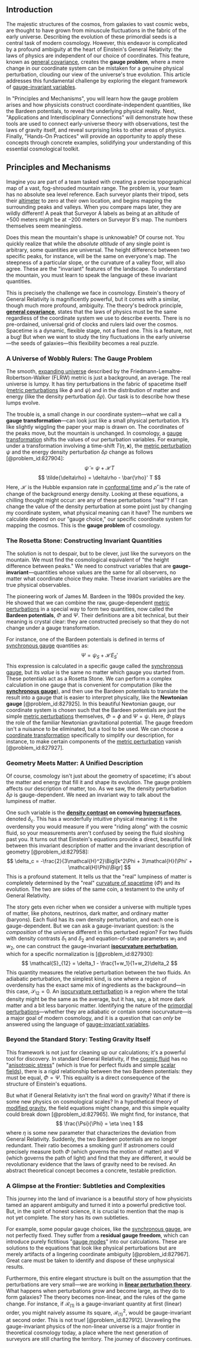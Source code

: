 ## Introduction
The majestic structures of the cosmos, from galaxies to vast cosmic webs, are thought to have grown from minuscule fluctuations in the fabric of the early universe. Describing the evolution of these primordial seeds is a central task of modern cosmology. However, this endeavor is complicated by a profound ambiguity at the heart of Einstein's General Relativity: the laws of physics are independent of our choice of coordinates. This feature, known as [general covariance](@article_id:158796), creates the **gauge problem**, where a mere change in our coordinate system can be mistaken for a genuine physical perturbation, clouding our view of the universe's true evolution. This article addresses this fundamental challenge by exploring the elegant framework of [gauge-invariant variables](@article_id:161573).

In "Principles and Mechanisms", you will learn how the gauge problem arises and how physicists construct coordinate-independent quantities, like the Bardeen potentials, to reveal the underlying physical reality. Next, "Applications and Interdisciplinary Connections" will demonstrate how these tools are used to connect early-universe theory with observations, test the laws of gravity itself, and reveal surprising links to other areas of physics. Finally, "Hands-On Practices" will provide an opportunity to apply these concepts through concrete examples, solidifying your understanding of this essential cosmological toolkit.

## Principles and Mechanisms

Imagine you are part of a team tasked with creating a precise topographical map of a vast, fog-shrouded mountain range. The problem is, your team has no absolute sea level reference. Each surveyor plants their tripod, sets their [altimeter](@article_id:264389) to zero at their own location, and begins mapping the surrounding peaks and valleys. When you compare maps later, they are wildly different! A peak that Surveyor A labels as being at an altitude of $+500$ meters might be at $-200$ meters on Surveyor B's map. The numbers themselves seem meaningless.

Does this mean the mountain's shape is unknowable? Of course not. You quickly realize that while the *absolute altitude* of any single point is arbitrary, some quantities are universal. The height difference between two specific peaks, for instance, will be the same on everyone's map. The steepness of a particular slope, or the curvature of a valley floor, will also agree. These are the "invariant" features of the landscape. To understand the mountain, you must learn to speak the language of these invariant quantities.

This is precisely the challenge we face in cosmology. Einstein's theory of General Relativity is magnificently powerful, but it comes with a similar, though much more profound, ambiguity. The theory's bedrock principle, **[general covariance](@article_id:158796)**, states that the laws of physics must be the same regardless of the coordinate system we use to describe events. There is no pre-ordained, universal grid of clocks and rulers laid over the cosmos. Spacetime is a dynamic, flexible stage, not a fixed one. This is a feature, not a bug! But when we want to study the tiny fluctuations in the early universe—the seeds of galaxies—this flexibility becomes a real puzzle.

### A Universe of Wobbly Rulers: The Gauge Problem

The smooth, [expanding universe](@article_id:160948) described by the Friedmann-Lemaître-Robertson-Walker (FLRW) metric is just a background, an average. The real universe is lumpy. It has tiny perturbations in the fabric of spacetime itself ([metric perturbations](@article_id:159827) like $\phi$ and $\psi$) and in the distribution of matter and energy (like the density perturbation $\delta\rho$). Our task is to describe how these lumps evolve.

The trouble is, a small change in our coordinate system—what we call a **gauge transformation**—can look just like a small physical perturbation. It’s like slightly wiggling the paper your map is drawn on. The coordinates of the peaks move, but the mountain is unchanged. In cosmology, a [gauge transformation](@article_id:140827) shifts the values of our perturbation variables. For example, under a transformation involving a time-shift $T(\eta, \mathbf{x})$, the [metric perturbation](@article_id:157404) $\psi$ and the energy density perturbation $\delta\rho$ change as follows [@problem_id:827904]:
$$
\tilde{\psi} = \psi + \mathcal{H}T
$$
$$
\tilde{\delta\rho} = \delta\rho - \bar{\rho}' T
$$
Here, $\mathcal{H}$ is the Hubble expansion rate in [conformal time](@article_id:263233) and $\bar{\rho}'$ is the rate of change of the background energy density. Looking at these equations, a chilling thought might occur: are any of these perturbations "real"? If I can change the value of the density perturbation at some point just by changing my coordinate system, what physical meaning can it have? The numbers we calculate depend on our "gauge choice," our specific coordinate system for mapping the cosmos. This is the **gauge problem** of cosmology.

### The Rosetta Stone: Constructing Invariant Quantities

The solution is not to despair, but to be clever, just like the surveyors on the mountain. We must find the cosmological equivalent of "the height difference between peaks." We need to construct variables that are **gauge-invariant**—quantities whose values are the same for all observers, no matter what coordinate choice they make. These invariant variables are the true physical observables.

The pioneering work of James M. Bardeen in the 1980s provided the key. He showed that we can combine the raw, gauge-dependent [metric perturbations](@article_id:159827) in a special way to form two quantities, now called the **Bardeen potentials**, $\Phi$ and $\Psi$. Their definitions are a bit technical, but their meaning is crystal clear: they are constructed precisely so that they do not change under a gauge transformation.

For instance, one of the Bardeen potentials is defined in terms of [synchronous gauge](@article_id:157290) quantities as:
$$
\Psi = \psi_S + \mathcal{H} E_S'
$$
This expression is calculated in a specific gauge called the [synchronous gauge](@article_id:157290), but its *value* is the same no matter which gauge you started from. These potentials act as a Rosetta Stone. We can perform a complex calculation in one gauge that is convenient for computation (like the **[synchronous gauge](@article_id:157290)**), and then use the Bardeen potentials to translate the result into a gauge that is easier to interpret physically, like the **Newtonian gauge** [@problem_id:827925]. In this beautiful Newtonian gauge, our coordinate system is chosen such that the Bardeen potentials are just the simple [metric perturbations](@article_id:159827) themselves, $\Phi = \phi$ and $\Psi = \psi$. Here, $\Phi$ plays the role of the familiar Newtonian gravitational potential. The gauge freedom isn't a nuisance to be eliminated, but a tool to be used. We can choose a [coordinate transformation](@article_id:138083) specifically to simplify our description, for instance, to make certain components of the [metric perturbation](@article_id:157404) vanish [@problem_id:827927].

### Geometry Meets Matter: A Unified Description

Of course, cosmology isn't just about the geometry of spacetime; it's about the matter and energy that fill it and shape its evolution. The gauge problem affects our description of matter, too. As we saw, the density perturbation $\delta\rho$ is gauge-dependent. We need an invariant way to talk about the lumpiness of matter.

One such variable is the **[density contrast](@article_id:157454) on comoving [hypersurfaces](@article_id:158997)**, denoted $\delta_c$. This has a wonderfully intuitive physical meaning: it is the overdensity you would measure if you were "riding along" with the cosmic fluid, so your measurements aren't confused by seeing the fluid sloshing past you. It turns out that Einstein's equations provide a direct, beautiful link between this invariant description of matter and the invariant description of geometry [@problem_id:827958]:
$$
\delta_c = -\frac{2}{3\mathcal{H}^2}\Bigl[k^2\Phi + 3\mathcal{H}(\Phi' + \mathcal{H}\Phi)\Bigr]
$$
This is a profound statement. It tells us that the "real" lumpiness of matter is completely determined by the "real" [curvature of spacetime](@article_id:188986) ($\Phi$) and its evolution. The two are sides of the same coin, a testament to the unity of General Relativity.

The story gets even richer when we consider a universe with multiple types of matter, like photons, neutrinos, dark matter, and ordinary matter (baryons). Each fluid has its own density perturbation, and each one is gauge-dependent. But we can ask a gauge-invariant question: is the *composition* of the universe different in this perturbed region? For two fluids with density contrasts $\delta_1$ and $\delta_2$ and equation-of-state parameters $w_1$ and $w_2$, one can construct the gauge-invariant **[isocurvature perturbation](@article_id:158339)**, which for a specific normalization is [@problem_id:827930]:
$$
\mathcal{S}_{12} = \delta_1 - \frac{1+w_1}{1+w_2}\delta_2
$$
This quantity measures the relative perturbation between the two fluids. An adiabatic perturbation, the simplest kind, is one where a region of overdensity has the exact same mix of ingredients as the background—in this case, $\mathcal{S}_{12} = 0$. An [isocurvature perturbation](@article_id:158339) is a region where the total density might be the same as the average, but it has, say, a bit more dark matter and a bit less baryonic matter. Identifying the nature of the [primordial perturbations](@article_id:159559)—whether they are adiabatic or contain some isocurvature—is a major goal of modern cosmology, and it is a question that can *only* be answered using the language of [gauge-invariant variables](@article_id:161573).

### Beyond the Standard Story: Testing Gravity Itself

This framework is not just for cleaning up our calculations; it's a powerful tool for discovery. In standard General Relativity, if the [cosmic fluid](@article_id:160951) has no "[anisotropic stress](@article_id:160909)" (which is true for perfect fluids and simple [scalar fields](@article_id:150949)), there is a rigid relationship between the two Bardeen potentials: they must be equal, $\Phi = \Psi$. This equality is a direct consequence of the structure of Einstein's equations.

But what if General Relativity isn't the final word on gravity? What if there is some new physics on cosmological scales? In a hypothetical theory of [modified gravity](@article_id:158365), the field equations might change, and this simple equality could break down [@problem_id:827965]. We might find, for instance, that
$$
\frac{\Psi}{\Phi} = \eta \neq 1
$$
where $\eta$ is some new parameter that characterizes the deviation from General Relativity. Suddenly, the two Bardeen potentials are no longer redundant. Their ratio becomes a smoking gun! If astronomers could precisely measure both $\Phi$ (which governs the motion of matter) and $\Psi$ (which governs the path of light) and find that they are different, it would be revolutionary evidence that the laws of gravity need to be revised. An abstract theoretical concept becomes a concrete, testable prediction.

### A Glimpse at the Frontier: Subtleties and Complexities

This journey into the land of invariance is a beautiful story of how physicists tamed an apparent ambiguity and turned it into a powerful predictive tool. But, in the spirit of honest science, it is crucial to mention that the map is not yet complete. The story has its own subtleties.

For example, some popular gauge choices, like the [synchronous gauge](@article_id:157290), are not perfectly fixed. They suffer from a **residual gauge freedom**, which can introduce purely fictitious "[gauge modes](@article_id:160911)" into our calculations. These are solutions to the equations that look like physical perturbations but are merely artifacts of a lingering coordinate ambiguity [@problem_id:827967]. Great care must be taken to identify and dispose of these unphysical results.

Furthermore, this entire elegant structure is built on the assumption that the perturbations are very small—we are working in **[linear perturbation theory](@article_id:158577)**. What happens when perturbations grow and become large, as they do to form galaxies? The theory becomes non-linear, and the rules of the game change. For instance, if $\mathcal{R}_{(1)}$ is a gauge-invariant quantity at first (linear) order, you might naively assume its square, $\mathcal{R}_{(1)}^2$, would be gauge-invariant at second order. This is not true! [@problem_id:827912]. Unraveling the gauge-invariant physics of the non-linear universe is a major frontier in theoretical cosmology today, a place where the next generation of surveyors are still charting the territory. The journey of discovery continues.